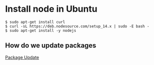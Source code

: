 # Install node in Ubuntu # 
```
$ sudo apt-get install curl
$ curl -sL https://deb.nodesource.com/setup_14.x | sudo -E bash -
$ sudo apt-get install -y nodejs
```
## How do we update packages ## 
[Package Update](https://flaviocopes.com/update-npm-dependencies/)
